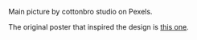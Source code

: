 Main picture by cottonbro studio on Pexels.

The original poster that inspired the design is [this one](http://www.billboardlists.50webs.com/theloniousmonk-poster-13.jpg). 
